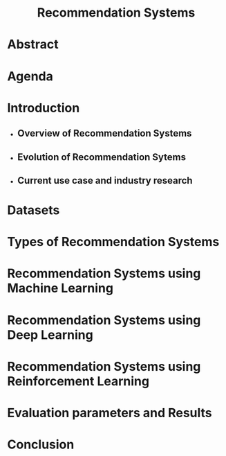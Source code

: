 <h1 align="center">Recommendation Systems</h1>

# Abstract
# Agenda
# Introduction
- ## Overview of Recommendation Systems
- ## Evolution of Recommendation Sytems
- ## Current use case and industry research
# Datasets
# Types of Recommendation Systems
# Recommendation Systems using Machine Learning
# Recommendation Systems using Deep Learning
# Recommendation Systems using Reinforcement Learning
# Evaluation parameters and Results
# Conclusion
